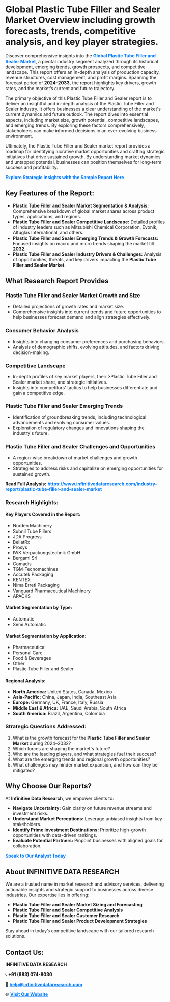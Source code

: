<h1>Global Plastic Tube Filler and Sealer Market Overview including growth forecasts, trends, competitive analysis, and key player strategies.</h1>
<p>
Discover comprehensive insights into the 
<a href="https://www.infinitivedataresearch.com/industry-report/plastic-tube-filler-and-sealer-market" rel="dofollow" style="color: #007BFF; text-decoration: none;"><strong>Global Plastic Tube Filler and Sealer Market</strong></a>, a pivotal industry segment analyzed through its historical development, emerging trends, growth prospects, and competitive landscape. This report offers an in-depth analysis of production capacity, revenue structures, cost management, and profit margins. Spanning the forecast period of <strong>2024–2033</strong>, the report highlights key drivers, growth rates, and the market’s current and future trajectory.
</p>
<p>
The primary objective of this Plastic Tube Filler and Sealer report is to deliver an insightful and in-depth analysis of the Plastic Tube Filler and Sealer industry. It offers businesses a clear understanding of the market's current dynamics and future outlook. The report dives into essential aspects, including market size, growth potential, competitive landscapes, and emerging trends. By exploring these factors comprehensively, stakeholders can make informed decisions in an ever-evolving business environment.
</p>
<p>
Ultimately, the Plastic Tube Filler and Sealer market report provides a roadmap for identifying lucrative market opportunities and crafting strategic initiatives that drive sustained growth. By understanding market dynamics and untapped potential, businesses can position themselves for long-term success and profitability.
</p>
<p>
<a href="https://www.infinitivedataresearch.com/request-sample/reportId=111396" style="color: #007BFF; text-decoration: none;"><strong>Explore Strategic Insights with the Sample Report Here</strong></a>
</p>

<h2>Key Features of the Report:</h2>
<ul>
<li><strong>Plastic Tube Filler and Sealer Market Segmentation & Analysis:</strong> Comprehensive breakdown of global market shares across product types, applications, and regions.</li>
<li><strong>Plastic Tube Filler and Sealer Competitive Landscape:</strong> Detailed profiles of industry leaders such as Mitsubishi Chemical Corporation, Evonik, Altuglas International, and others.</li>
<li><strong>Plastic Tube Filler and Sealer Emerging Trends & Growth Forecasts:</strong> Focused insights on macro and micro trends shaping the market till <strong>2032</strong>.</li>
<li><strong>Plastic Tube Filler and Sealer Industry Drivers & Challenges:</strong> Analysis of opportunities, threats, and key drivers impacting the <strong>Plastic Tube Filler and Sealer Market</strong>.</li>
</ul>

<h2>What Research Report Provides</h2>
<h3>Plastic Tube Filler and Sealer Market Growth and Size</h3>
<ul>
<li>Detailed projections of growth rates and market size.</li>
<li>Comprehensive insights into current trends and future opportunities to help businesses forecast demand and align strategies effectively.</li>
</ul>

<h3>Consumer Behavior Analysis</h3>
<ul>
<li>Insights into changing consumer preferences and purchasing behaviors.</li>
<li>Analysis of demographic shifts, evolving attitudes, and factors driving decision-making.</li>
</ul>

<h3>Competitive Landscape</h3>
<ul>
<li>In-depth profiles of key market players, their >Plastic Tube Filler and Sealer market share, and strategic initiatives.</li>
<li>Insights into competitors' tactics to help businesses differentiate and gain a competitive edge.</li>
</ul>

<h3>Plastic Tube Filler and Sealer Emerging Trends</h3>
<ul>
<li>Identification of groundbreaking trends, including technological advancements and evolving consumer values.</li>
<li>Exploration of regulatory changes and innovations shaping the industry's future.</li>
</ul>

<h3>Plastic Tube Filler and Sealer Challenges and Opportunities</h3>
<ul>
<li>A region-wise breakdown of market challenges and growth opportunities.</li>
<li>Strategies to address risks and capitalize on emerging opportunities for sustained growth.</li>
</ul>
<p><strong>Read Full Analysis:</strong> <a href="https://www.infinitivedataresearch.com/industry-report/plastic-tube-filler-and-sealer-market" rel="dofollow" style="color: #007BFF; text-decoration: none;"><strong>https://www.infinitivedataresearch.com/industry-report/plastic-tube-filler-and-sealer-market</strong></a></p>
<h3>Research Highlights:</h3>
<h4>Key Players Covered in the Report:</h4>
<ul><li>Norden Machinery</li><li>Subnil Tube Fillers</li><li>JDA Progress</li><li>BellatRx</li><li>Prosys</li><li>IWK Verpackungstechnik GmbH</li><li>Bergami Srl</li><li>Comadis</li><li>TGM-Tecnomachines</li><li>Accutek Packaging</li><li>KENTEX</li><li>Nima Erreti Packaging</li><li>Vanguard Pharmaceutical Machinery</li><li>APACKS</li></ul>
<h4>Market Segmentation by Type:</h4>
<ul><li>Automatic</li><li>Semi Automatic</li></ul>
<h4>Market Segmentation by Application:</h4>
<ul><li>Pharmaceutical</li><li>Personal Care</li><li>Food &amp; Beverages</li><li>Other</li><li>Plastic Tube Filler and Sealer</li></ul>

<h4>Regional Analysis:</h4>
<ul>
<li><strong>North America:</strong> United States, Canada, Mexico</li>
<li><strong>Asia-Pacific:</strong> China, Japan, India, Southeast Asia</li>
<li><strong>Europe:</strong> Germany, UK, France, Italy, Russia</li>
<li><strong>Middle East & Africa:</strong> UAE, Saudi Arabia, South Africa</li>
<li><strong>South America:</strong> Brazil, Argentina, Colombia</li>
</ul>

<h3>Strategic Questions Addressed:</h3>
<ol>
<li>What is the growth forecast for the <strong>Plastic Tube Filler and Sealer Market</strong> during 2024–2032?</li>
<li>Which forces are shaping the market's future?</li>
<li>Who are the leading players, and what strategies fuel their success?</li>
<li>What are the emerging trends and regional growth opportunities?</li>
<li>What challenges may hinder market expansion, and how can they be mitigated?</li>
</ol>

<h2>Why Choose Our Reports?</h2>
<p>At <strong>Infinitive Data Research</strong>, we empower clients to:</p>
<ul>
<li><strong>Navigate Uncertainty:</strong> Gain clarity on future revenue streams and investment risks.</li>
<li><strong>Understand Market Perceptions:</strong> Leverage unbiased insights from key stakeholders.</li>
<li><strong>Identify Prime Investment Destinations:</strong> Prioritize high-growth opportunities with data-driven rankings.</li>
<li><strong>Evaluate Potential Partners:</strong> Pinpoint businesses with aligned goals for collaboration.</li>
</ul>
<p><a href="https://www.infinitivedataresearch.com/industry-report/plastic-tube-filler-and-sealer-market" rel="dofollow" style="color: #007BFF; text-decoration: none;"><strong>Speak to Our Analyst Today</strong></a></p>

<h2>About INFINITIVE DATA RESEARCH</h2>
<p>We are a trusted name in market research and advisory services, delivering actionable insights and strategic support to businesses across diverse industries. Our expertise lies in offering:</p>
<ul>
<li><strong>Plastic Tube Filler and Sealer Market Sizing and Forecasting</strong></li>
<li><strong>Plastic Tube Filler and Sealer Competitive Analysis</strong></li>
<li><strong>Plastic Tube Filler and Sealer Customer Research</strong></li>
<li><strong>Plastic Tube Filler and Sealer Product Development Strategies</strong></li>
</ul>
<p>Stay ahead in today’s competitive landscape with our tailored research solutions.</p>

<h2>Contact Us:</h2>
<p><strong>INFINITIVE DATA RESEARCH</strong></p>
<p>📞 <strong>+91 (883) 074-8030</strong></p>
<p>📧 <strong><a href="mailto:help@infinitivedataresearch.com" style="color: #007BFF;">help@infinitivedataresearch.com</a></strong></p>
<p>🌐 <strong><a href="https://www.infinitivedataresearch.com" rel="dofollow" style="color: #007BFF;">Visit Our Website</a></strong></p>